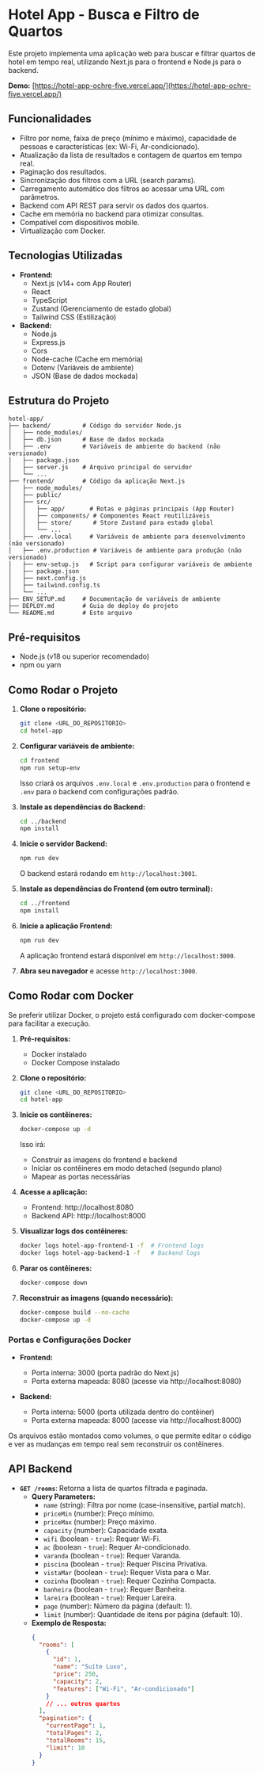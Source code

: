 # Hotel App - Busca e Filtro de Quartos

Este projeto implementa uma aplicação web para buscar e filtrar quartos de hotel em tempo real, utilizando Next.js para o frontend e Node.js para o backend.

**Demo:** [https://hotel-app-ochre-five.vercel.app/](https://hotel-app-ochre-five.vercel.app/)

## Funcionalidades

- Filtro por nome, faixa de preço (mínimo e máximo), capacidade de pessoas e características (ex: Wi-Fi, Ar-condicionado).
- Atualização da lista de resultados e contagem de quartos em tempo real.
- Paginação dos resultados.
- Sincronização dos filtros com a URL (search params).
- Carregamento automático dos filtros ao acessar uma URL com parâmetros.
- Backend com API REST para servir os dados dos quartos.
- Cache em memória no backend para otimizar consultas.
- Compatível com dispositivos mobile.
- Virtualização com Docker.

## Tecnologias Utilizadas

- **Frontend:**
  - Next.js (v14+ com App Router)
  - React
  - TypeScript
  - Zustand (Gerenciamento de estado global)
  - Tailwind CSS (Estilização)
- **Backend:**
  - Node.js
  - Express.js
  - Cors
  - Node-cache (Cache em memória)
  - Dotenv (Variáveis de ambiente)
  - JSON (Base de dados mockada)

## Estrutura do Projeto

```
hotel-app/
├── backend/         # Código do servidor Node.js
│   ├── node_modules/
│   ├── db.json      # Base de dados mockada
│   ├── .env         # Variáveis de ambiente do backend (não versionado)
│   ├── package.json
│   ├── server.js    # Arquivo principal do servidor
│   └── ...
├── frontend/        # Código da aplicação Next.js
│   ├── node_modules/
│   ├── public/
│   ├── src/
│   │   ├── app/       # Rotas e páginas principais (App Router)
│   │   ├── components/ # Componentes React reutilizáveis
│   │   ├── store/      # Store Zustand para estado global
│   │   └── ...
│   ├── .env.local     # Variáveis de ambiente para desenvolvimento (não versionado)
│   ├── .env.production # Variáveis de ambiente para produção (não versionado)
│   ├── env-setup.js   # Script para configurar variáveis de ambiente
│   ├── package.json
│   ├── next.config.js
│   ├── tailwind.config.ts
│   └── ...
├── ENV_SETUP.md     # Documentação de variáveis de ambiente
├── DEPLOY.md        # Guia de deploy do projeto
└── README.md        # Este arquivo
```

## Pré-requisitos

- Node.js (v18 ou superior recomendado)
- npm ou yarn

## Como Rodar o Projeto

1.  **Clone o repositório:**
    ```bash
    git clone <URL_DO_REPOSITORIO>
    cd hotel-app
    ```

2.  **Configurar variáveis de ambiente:**
    ```bash
    cd frontend
    npm run setup-env
    ```
    Isso criará os arquivos `.env.local` e `.env.production` para o frontend e `.env` para o backend com configurações padrão.

3.  **Instale as dependências do Backend:**
    ```bash
    cd ../backend
    npm install
    ```

4.  **Inicie o servidor Backend:**
    ```bash
    npm run dev
    ```
    O backend estará rodando em `http://localhost:3001`.

5.  **Instale as dependências do Frontend (em outro terminal):**
    ```bash
    cd ../frontend
    npm install
    ```

6.  **Inicie a aplicação Frontend:**
    ```bash
    npm run dev
    ```
    A aplicação frontend estará disponível em `http://localhost:3000`.

7.  **Abra seu navegador** e acesse `http://localhost:3000`.

## Como Rodar com Docker

Se preferir utilizar Docker, o projeto está configurado com docker-compose para facilitar a execução.

1. **Pré-requisitos:**
   - Docker instalado
   - Docker Compose instalado

2. **Clone o repositório:**
   ```bash
   git clone <URL_DO_REPOSITORIO>
   cd hotel-app
   ```

3. **Inicie os contêineres:**
   ```bash
   docker-compose up -d
   ```
   Isso irá:
   - Construir as imagens do frontend e backend
   - Iniciar os contêineres em modo detached (segundo plano)
   - Mapear as portas necessárias

4. **Acesse a aplicação:**
   - Frontend: http://localhost:8080
   - Backend API: http://localhost:8000

5. **Visualizar logs dos contêineres:**
   ```bash
   docker logs hotel-app-frontend-1 -f  # Frontend logs
   docker logs hotel-app-backend-1 -f   # Backend logs
   ```

6. **Parar os contêineres:**
   ```bash
   docker-compose down
   ```

7. **Reconstruir as imagens (quando necessário):**
   ```bash
   docker-compose build --no-cache
   docker-compose up -d
   ```

### Portas e Configurações Docker

- **Frontend:**
  - Porta interna: 3000 (porta padrão do Next.js)
  - Porta externa mapeada: 8080 (acesse via http://localhost:8080)
  
- **Backend:**
  - Porta interna: 5000 (porta utilizada dentro do contêiner)
  - Porta externa mapeada: 8000 (acesse via http://localhost:8000)

Os arquivos estão montados como volumes, o que permite editar o código e ver as mudanças em tempo real sem reconstruir os contêineres.



## API Backend

- **`GET /rooms`**: Retorna a lista de quartos filtrada e paginada.
  - **Query Parameters:**
    - `name` (string): Filtra por nome (case-insensitive, partial match).
    - `priceMin` (number): Preço mínimo.
    - `priceMax` (number): Preço máximo.
    - `capacity` (number): Capacidade exata.
    - `wifi` (boolean - `true`): Requer Wi-Fi.
    - `ac` (boolean - `true`): Requer Ar-condicionado.
    - `varanda` (boolean - `true`): Requer Varanda.
    - `piscina` (boolean - `true`): Requer Piscina Privativa.
    - `vistaMar` (boolean - `true`): Requer Vista para o Mar.
    - `cozinha` (boolean - `true`): Requer Cozinha Compacta.
    - `banheira` (boolean - `true`): Requer Banheira.
    - `lareira` (boolean - `true`): Requer Lareira.
    - `page` (number): Número da página (default: 1).
    - `limit` (number): Quantidade de itens por página (default: 10).
  - **Exemplo de Resposta:**
    ```json
    {
      "rooms": [
        {
          "id": 1,
          "name": "Suíte Luxo",
          "price": 250,
          "capacity": 2,
          "features": ["Wi-Fi", "Ar-condicionado"]
        }
        // ... outros quartos
      ],
      "pagination": {
        "currentPage": 1,
        "totalPages": 2,
        "totalRooms": 15,
        "limit": 10
      }
    }
    ``` 